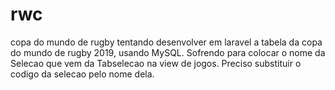 # rwc
copa do mundo de rugby
tentando desenvolver em laravel a tabela da copa do mundo de rugby 2019, usando MySQL. Sofrendo para colocar o nome da Selecao que vem da Tabselecao na view de jogos. Preciso substituir o codigo da selecao pelo nome dela.
